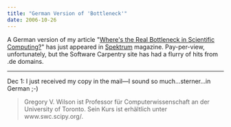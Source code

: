 ```yaml
---
title: "German Version of 'Bottleneck'"
date: 2006-10-26
---
```

A German version of my article "<a href="http://www.americanscientist.org/template/AssetDetail/assetid/48548">Where's the Real Bottleneck in Scientific Computing?</a>" has just appeared in <a href="http://www.spektrum.de/artikel/852747">Spektrum</a> magazine.  Pay-per-view, unfortunately, but the Software Carpentry site has had a flurry of hits from .de domains.

<hr />Dec 1: I just received my copy in the mail—I sound so much…sterner…in German ;-)
<blockquote>Gregory V. Wilson ist Professor für Computerwissenschaft an der University of Toronto.  Sein Kurs ist erhältlich unter www.swc.scipy.org/.</blockquote>

